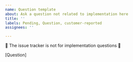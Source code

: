 ```yaml
---
name: Question template
about: Ask a question not related to implementation here
title: ''
labels: Pending, Question, customer-reported
assignees: ''

---
```


🚨 The issue tracker is not for implementation questions 🚨

<!-- ATTENTION: Bot Framework internals, please remove the `customer-reported` label before submitting this issue. -->

<!-- If you have other questions on implementation of Web Chat or about other features of Bot Framework, please see the support page on where to direct your question. -->

[Question]

